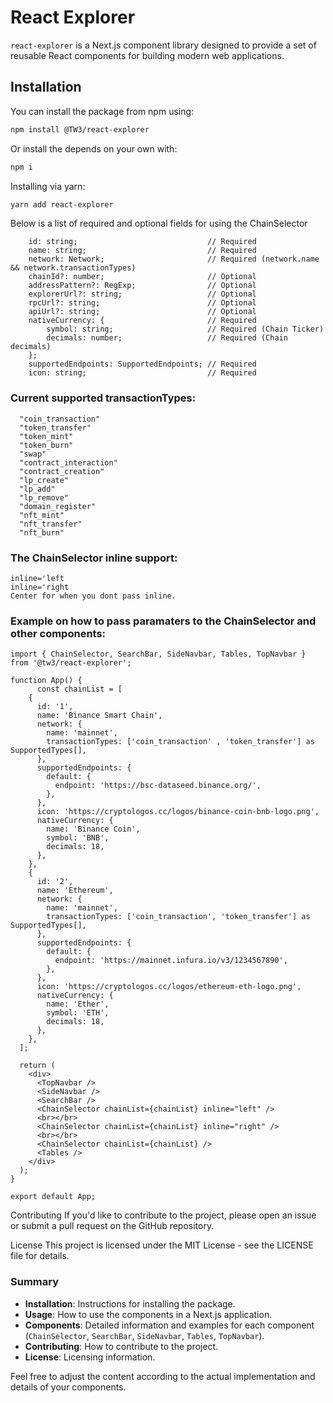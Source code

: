 # React Explorer

`react-explorer` is a Next.js component library designed to provide a set of reusable React components for building modern web applications.

## Installation

You can install the package from npm using:

```bash
npm install @TW3/react-explorer
```

Or install the depends on your own with:
```bash
npm i
```

Installing via yarn:

```bash
yarn add react-explorer
```

Below is a list of required and optional fields for using the ChainSelector

```
    id: string;                             // Required
    name: string;                           // Required
    network: Network;                       // Required (network.name && network.transactionTypes) 
    chainId?: number;                       // Optional
    addressPattern?: RegExp;                // Optional
    explorerUrl?: string;                   // Optional
    rpcUrl?: string;                        // Optional
    apiUrl?: string;                        // Optional
    nativeCurrency: {                       // Required
        symbol: string;                     // Required (Chain Ticker)
        decimals: number;                   // Required (Chain decimals)
    };
    supportedEndpoints: SupportedEndpoints; // Required
    icon: string;                           // Required
```

### Current supported transactionTypes:

```
  "coin_transaction" 
  "token_transfer" 
  "token_mint" 
  "token_burn" 
  "swap" 
  "contract_interaction"
  "contract_creation"
  "lp_create"
  "lp_add"
  "lp_remove"
  "domain_register"
  "nft_mint"
  "nft_transfer"
  "nft_burn"
```

### The ChainSelector inline support:
```
inline='left 
inline='right 
Center for when you dont pass inline. 
```

### Example on how to pass paramaters to the ChainSelector and other components:


```
import { ChainSelector, SearchBar, SideNavbar, Tables, TopNavbar } from '@tw3/react-explorer';

function App() {
      const chainList = [
    {
      id: '1',
      name: 'Binance Smart Chain',
      network: {
        name: 'mainnet',
        transactionTypes: ['coin_transaction' , 'token_transfer'] as SupportedTypes[],
      },
      supportedEndpoints: {
        default: {
          endpoint: 'https://bsc-dataseed.binance.org/',
        },
      },
      icon: 'https://cryptologos.cc/logos/binance-coin-bnb-logo.png',
      nativeCurrency: {
        name: 'Binance Coin',
        symbol: 'BNB',
        decimals: 18,
      },
    },
    {
      id: '2',
      name: 'Ethereum',
      network: {
        name: 'mainnet',
        transactionTypes: ['coin_transaction', 'token_transfer'] as SupportedTypes[],
      },
      supportedEndpoints: {
        default: {
          endpoint: 'https://mainnet.infura.io/v3/1234567890',
        },
      },
      icon: 'https://cryptologos.cc/logos/ethereum-eth-logo.png',
      nativeCurrency: {
        name: 'Ether',
        symbol: 'ETH',
        decimals: 18,
      },
    },
  ];
    
  return (
    <div>
      <TopNavbar />
      <SideNavbar />
      <SearchBar />
      <ChainSelector chainList={chainList} inline="left" />
      <br></br>
      <ChainSelector chainList={chainList} inline="right" />
      <br></br>
      <ChainSelector chainList={chainList} />
      <Tables />
    </div>
  );
}

export default App;
```

Contributing
If you'd like to contribute to the project, please open an issue or submit a pull request on the GitHub repository.

License
This project is licensed under the MIT License - see the LICENSE file for details.


### Summary

- **Installation**: Instructions for installing the package.
- **Usage**: How to use the components in a Next.js application.
- **Components**: Detailed information and examples for each component (`ChainSelector`, `SearchBar`, `SideNavbar`, `Tables`, `TopNavbar`).
- **Contributing**: How to contribute to the project.
- **License**: Licensing information.

Feel free to adjust the content according to the actual implementation and details of your components.
